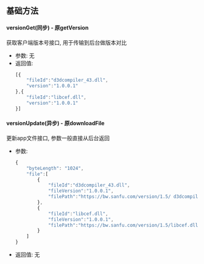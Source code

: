 ## 基础方法

#### versionGet(同步) - 原getVersion
获取客户端版本号接口, 用于传输到后台做版本对比
* 参数: 无
* 返回值:
    ```js
    [{
        "fileId":"d3dcompiler_43.dll",
        "version":"1.0.0.1"
    },{
        "fileId":"libcef.dll",
        "version":"1.0.0.1"
    }]
    ```

#### versionUpdate(异步) - 原downloadFile
更新app文件接口, 参数一般直接从后台返回
* 参数:
    ```js
    {
        "byteLength": "1024",
        "file":[
            {
                "fileId":"d3dcompiler_43.dll",
                "fileVersion":"1.0.0.1",
                "filePath":"https://bw.sanfu.com/version/1.5/ d3dcompiler_43.dll"
            },
            {
                "fileId":"libcef.dll",
                "fileVersion":"1.0.0.1",
                "filePath":"https://bw.sanfu.com/version/1.5/libcef.dll"
            }
        ]
    }
    ```
* 返回值: 无
